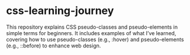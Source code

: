 # css-learning-journey
This repository explains CSS pseudo-classes and pseudo-elements in simple terms for beginners. It includes examples of what I’ve learned, covering how to use pseudo-classes (e.g., :hover) and pseudo-elements (e.g., ::before) to enhance web design.
